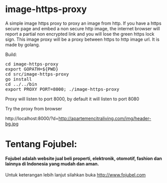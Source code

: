 # image-https-proxy
A simple image https proxy to proxy an image from http.
If you have a https secure page and embed a non secure http image,
the internet browser will report a partial non encrypted link and you will lose the green https lock sign.
This image proxy will be a proxy between https to http image url. It is made by golang.



Build:
<pre>
cd image-https-proxy
export GOPATH=${PWD}
cd src/image-https-proxy
go install
cd ../../bin
export PROXY_PORT=8000; ./image-https-proxy
</pre>

Proxy will listen to port 8000, by default it will listen to port 8080



Try the proxy from browser

http://localhost:8000/?d=http://apartemencitraliving.com/img/header-bg.jpg


# Tentang Fojubel: 
#### Fojubel adalah website jual beli properti, elektronik, otomotif, fashion dan lainnya di Indonesia yang mudah dan aman.
Untuk keterangan lebih lanjut silahkan buka http://www.fojubel.com

